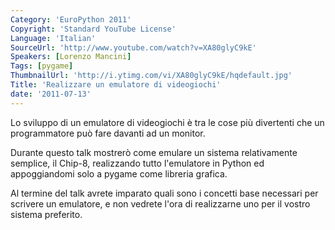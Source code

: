 ```yaml
---
Category: 'EuroPython 2011'
Copyright: 'Standard YouTube License'
Language: 'Italian'
SourceUrl: 'http://www.youtube.com/watch?v=XA80glyC9kE'
Speakers: [Lorenzo Mancini]
Tags: [pygame]
ThumbnailUrl: 'http://i.ytimg.com/vi/XA80glyC9kE/hqdefault.jpg'
Title: 'Realizzare un emulatore di videogiochi'
date: '2011-07-13'
---
```

Lo sviluppo di un emulatore di videogiochi è tra le cose più divertenti che un
programmatore può fare davanti ad un monitor.

Durante questo talk mostrerò come emulare un sistema relativamente semplice,
il Chip-8, realizzando tutto l'emulatore in Python ed appoggiandomi solo a
pygame come libreria grafica.

Al termine del talk avrete imparato quali sono i concetti base necessari per
scrivere un emulatore, e non vedrete l'ora di realizzarne uno per il vostro
sistema preferito.

